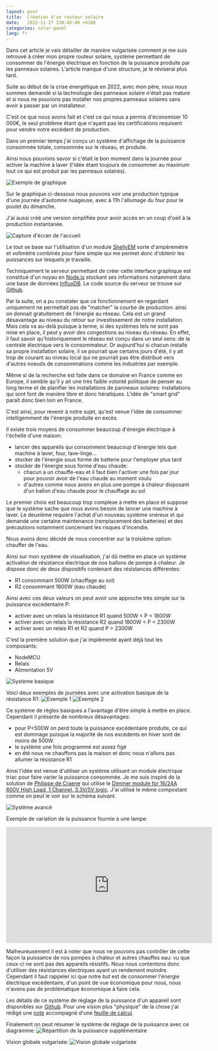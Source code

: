 ```yaml
---
layout: post
title:  Création d'un routeur solaire
date:   2022-11-27 230:45:40 +0100
categories: solar-panel
lang: fr
---
```


Dans cet article je vais détailler de manière vulgarisée comment je me suis retrouvé à créer mon propre routeur solaire, système permettant de consommer de l'énergie électrique en fonction de la puissance produite par les panneaux solaires. L'article manque d'une structure, je le réviserai plus tard.

Suite au début de la crise énergétique en 2022, avec mon père, nous nous sommes demandé si la technologie des panneaux solaire n'était pas mature et si nous ne pouvions pas installer nos propres panneaux solaires sans avoir à passer par un installateur. 

C'est ce que nous avons fait et c'est ce qui nous a permis d'économiser 10 000€, le seul problème étant que n'ayant pas les certifications requisent pour vendre notre excédent de production. 

Dans un premier temps j'ai conçu un système d'affichage de la puissance consommée totale, consommée sur le réseau, et produite.

Ainsi nous pouvions savoir si c'était le bon moment dans la journée pour activer la machine à laver (l'idée étant toujours de consommer au maximum tout ce qui est produit par les panneaux solaires).

![Exemple de graphique](/assets/images/solar-panel-power/graph_example.png)

Sur le graphique ci-dessous nous pouvons voir une production typique d'une journée d'automne nuageuse, avec à 11h l'allumage du four pour le poulet du dimanche.

J'ai aussi créé une version simplifiée pour avoir accès en un coup d'oeil à la production instantanée. 

![Capture d'écran de l'accueil](/assets/images/solar-panel-power/home.png)

Le tout se base sur l'utilisation d'un module [ShellyEM](https://www.shelly.cloud/products/shelly-em-smart-home-automation-device/) sorte d'ampèremètre et voltmètre combinés pour faire simple qui me permet donc d'obtenir les puissances sur lesquels je travaille.

Techniquement le serveur permettant de créer cette interface graphique est constitué d'un noyau en [Node.js](https://nodejs.org/fr/) stockant ses informations notamment dans une base de données [InfluxDB](https://www.influxdata.com/). Le code source du serveur se trouve sur [Github](https://github.com/cedced19/solar-panel-watch).

Par la suite, on a pu constater que ce fonctionnement en regardant uniquement ne permettait pas de "matcher" la courbe de production: ainsi on donnait gratuitement de l'énergie au réseau. Cela est un grand désavantage au niveau du retour sur investissement de notre installation. Mais cela va au-delà puisque à terme, si des systèmes tels ne sont pas mise en place, il peut y avoir des congestions au niveau du réseau. En effet, il faut savoir qu'historiquement le réseau est conçu dans un seul sens: de la centrale électrique vers le consommateur. Or aujourd'hui si chacun installe sa propre installation solaire, il se pourrait que certains jours d'été, il y ait trop de courant au niveau local qui ne pourrait pas être distribué vers d'autres noeuds de consommations comme les industries par exemple.

Même si de la recherche est faite dans ce domaine en France comme en Europe, il semble qu'il y ait une très faible volonté politique de penser au long terme et de planifier les installations de panneaux solaires: installations qui sont font de manière libre et donc hératiques. L'idée de "smart grid" paraît donc bien loin en France.

C'est ainsi, pour revenir à notre sujet, qu'est venue l'idée de consommer intelligemment de l'énergie produite en excès.

Il existe trois moyens de consommer beaucoup d'énergie électrique à l'échelle d'une maison:
* lancer des appareils qui consomment beaucoup d'énergie tels que machine à laver, four, lave-linge...
* stocker de l'énergie sous forme de batterie pour l'employer plus tard
* stocker de l'énergie sous forme d'eau chaude: 
    * chacun a un chauffe-eau et il faut bien l'activer une fois par jour pour pouvoir avoir de l'eau chaude au moment voulu
    * d'autres comme nous avons en plus une pompe à chaleur disposant d'un ballon d'eau chaude pour le chauffage au sol

Le premier choix est beaucoup trop complexe à mette en place et suppose que le système sache que nous avons besoin de lancer une machine à laver. Le deuxième requière l'achat d'un nouveau système onéreux et qui demande une certaine maintenance (remplacement des batteries) et des précautions notamment concernant les risques d'incendie.

Nous avons donc décidé de nous concentrer sur la troisième option: chauffer de l'eau.

Ainsi sur mon système de visualisation, j'ai dû mettre en place un système activation de résistance électrique de nos ballons de pompe à chaleur. 
Je dispose donc de deux dispositifs contenant des résistances différentes:
* R1 consommant 500W (chauffage au sol)
* R2 consommant 1800W (eau chaude)

Ainsi avec ces deux valeurs on peut avoir une approche très simple sur la puissance excédentaire P:
* activer avec un relais la résistance R1 quand 500W < P < 1800W
* activer avec un relais la résistance R2 quand 1800W < P < 2300W 
* activer avec un relais R1 et R2 quand P > 2300W

C'est la première solution que j'ai implémenté ayant déjà tout les composants:
* NodeMCU
* Relais
* Alimentation 5V

![Système basique](/assets/images/solar-panel-power/basic.png)

Voici deux exemples de journées avec une activation basique de la résistance R1:
![Exemple 1](/assets/images/solar-panel-power/activation_example.png)
![Exemple 2](/assets/images/solar-panel-power/activation_example_2.png)

Ce système de règles basiques a l'avantage d'être simple à mettre en place. Cependant il présente de nombreux désavantages:
* pour P<500W on perd toute la puissance excédentaire produite, ce qui est dommage puisque la majorité de nos excédents en hiver sont de moins de 500W. 
* le système une fois programmé est assez figé
* en été nous ne chauffons pas la maison et donc nous n'allons pas allumer la résistance R1

Ainsi l'idée est venue d'utiliser un système utilisant un module électrique triac pour faire varier la puissance consommée.
Je me suis inspiré de la solution de [Philippe de Craene](https://ptiwatt.kyna.eu/post/2018/07/23/Fabriquer-un-power-router) qui utilise le [Dimmer module for 16/24A 600V High Load, 1 Channel, 3.3V/5V logic](https://fr.aliexpress.com/item/1005001965951718.html?spm=a2g0o.store_pc_groupList.8148356.23.5135230frdD40y). J'ai utilisé le même compostant comme on peut le voir sur le schéma suivant.

![Système avancé](/assets/images/solar-panel-power/advanced.png)

Exemple de variation de la puissance fournie à une lampe:
<iframe width="560" height="315" src="https://www.youtube-nocookie.com/embed/yIDccZcvLCg" title="YouTube video player" frameborder="0" allow="accelerometer; autoplay; clipboard-write; encrypted-media; gyroscope; picture-in-picture" allowfullscreen></iframe>

Malheureusement il est à noter que nous ne pouvons pas contrôler de cette façon la puissance de nos pompes à chaleur et autres chauffes eau: vu que ceux-ci ne sont pas des appareils résistifs. Nous nous contentons donc d'utiliser des résistances électriques ayant un rendement moindre. Cependant il faut rappeler ici que notre but est de consommer l'énergie électrique excédentaire, d'un point de vue économique pour nous, nous n'avons pas de problématique économique à faire cela.

Les détails de ce système de réglage de la puissance d'un appareil sont disponibles sur [Github](https://github.com/cedced19/solar-panel-watch). Pour une vision plus "physique" de la chose j'ai rédigé une [note](/assets/pdf/solar-panel-power/triac_usage.pdf) accompagné d'une [feuille de calcul](/assets/pdf/solar-panel-power/alpha_calc.pdf). 

Finalement on peut résumer le système de réglage de la puissance avec ce diagramme:
![Répartition de la puissance supplémentaire](/assets/images/solar-panel-power/diagramme_solar_panel.png)

Vision globale vulgarisée:
![Vision globale vulgarisée](/assets/images/solar-panel-power/global.png)